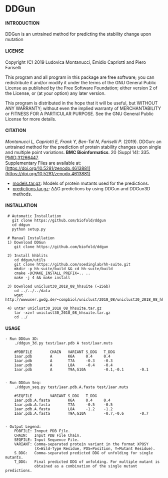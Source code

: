 # DDGun


#### INTRODUCTION
  
  DDGun is an untrained method for predicting the stability change upon mutation


#### LICENSE

  Copyright (C) 2019  Ludovica Montanucci, Emidio Capriotti 
                      and Piero Fariselli

  This program and all program in this package are free software;
  you can redistribute it and/or modify it under the terms of the
  GNU General Public License as published by the Free Software
  Foundation; either version 2 of the License, or (at your option)
  any later version.

  This program is distributed in the hope that it will be useful,
  but WITHOUT ANY WARRANTY; without even the implied warranty of
  MERCHANTABILITY or FITNESS FOR A PARTICULAR PURPOSE.  See the
  GNU General Public License for more details.


#### CITATION

  *Montanucci L, Capriotti E, Frank Y, Ben-Tal N, Fariselli P.* (2019).
  DDGun: an untrained method for the prediction of protein stability
  changes upon single and multiple point variations.
  **BMC Bioinformatics**. 20 (Suppl 14): 335. [PMID:31266447](https://www.ncbi.nlm.nih.gov/pmc/articles/PMC6606456/pdf/12859_2019_Article_2923.pdf).  
  Supplementary Files are available at:
  [https://doi.org/10.5281/zenodo.4613881](https://doi.org/10.5281/zenodo.4613881)   
  - [models.tar.gz](https://zenodo.org/record/4613881/files/models.tar.gz?download=1): Models of protein mutants used for the predictions.  
  - [predictions.tar.gz](https://zenodo.org/record/4613881/files/predictions.tar.gz?download=1): ΔΔG predictions by using DDGun and DDGun3D methods.  
  


#### INSTALLATION

     # Automatic Installation
       git clone https://github.com/biofold/ddgun
       cd ddgun
       python setup.py

     # Manual Installation
     1) Download DDGun
        git clone https://github.com/biofold/ddgun

     2) Install hhblits
        cd ddgun/utils
        git clone https://github.com/soedinglab/hh-suite.git
        mkdir -p hh-suite/build && cd hh-suite/build
        cmake -DCMAKE_INSTALL_PREFIX=.. ..
        make -j 4 && make install

     3) Download uniclust30_2018_08_hhsuite (~25Gb)
        cd ../../../data
        wget http://wwwuser.gwdg.de/~compbiol/uniclust/2018_08/uniclust30_2018_08_hhsuite.tar.gz

     4) untar uniclust30_2018_08_hhsuite.tar.gz
        tar -xzvf uniclust30_2018_08_hhsuite.tar.gz
        cd ../


#### USAGE

    - Run DDGun 3D:
        ./ddgun_3d.py test/1aar.pdb A test/1aar.muts

        #PDBFILE        CHAIN   VARIANT S_DDG   T_DDG
        1aar.pdb        A       K6A     0.4     0.4
        1aar.pdb        A       T7A     -0.3    -0.3
        1aar.pdb        A       L8A     -0.4    -0.4
        1aar.pdb        A       T9A,G10A        -0.1,-0.1       -0.1


    - Run DDGun Seq:
        ./ddgun_seq.py test/1aar.pdb.A.fasta test/1aar.muts

        #SEQFILE        VARIANT S_DDG   T_DDG
        1aar.pdb.A.fasta        K6A     0.4     0.4
        1aar.pdb.A.fasta        T7A     -0.5    -0.5
        1aar.pdb.A.fasta        L8A     -1.2    -1.2
        1aar.pdb.A.fasta        T9A,G10A        -0.7,-0.6       -0.7


    - Output Legend:
        PDBFILE: Inoput PDB File.
        CHAIN:   Input PDB File Chain.
        SEQFILE: Input Sequence File.
        VARIANT: Comma-separated protein variant in the format XPOSY 
                 (X=Wild-Type Residue, POS=Position, Y=Mutant Residue).
        S_DDG:   Comma-separated predicted DDG of unfolding for single mutants.
        T_DDG:   Final predicted DDG of unfolding. For multiple mutant is 
                 obtained as a combination of the single mutant predictions.

